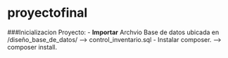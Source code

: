 # proyectofinal

###Inicializacion Proyecto:
    - **Importar** Archvio Base de datos ubicada en /diseño_base_de_datos/ --> control_inventario.sql
    - Instalar composer. --> composer install. 
    